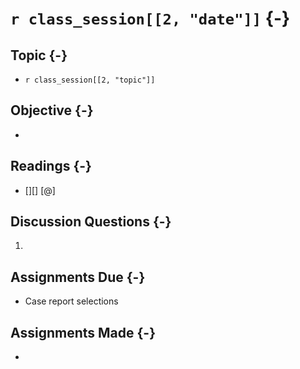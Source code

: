 # `r class_session[[2, "date"]]` {-}

## Topic {-}

- `r class_session[[2, "topic"]]`

## Objective {-}

- 

## Readings {-}

- [][] [@]  

## Discussion Questions {-}

1. 

## Assignments Due {-}

- Case report selections

## Assignments Made {-}

- 
